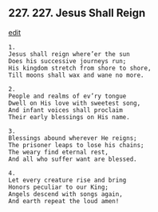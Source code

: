 
## 227.  227. Jesus Shall Reign
[edit](https://docs.google.com/document/d/1moUYgqPqDmDHZ3dGDX86FbMhA_FHpk8S/edit?mode=html)






    1.
    Jesus shall reign where’er the sun
    Does his successive journeys run;
    His kingdom stretch from shore to shore,
    Till moons shall wax and wane no more.

    2.
    People and realms of ev’ry tongue
    Dwell on His love with sweetest song,
    And infant voices shall proclaim
    Their early blessings on His name.

    3.
    Blessings abound wherever He reigns;
    The prisoner leaps to lose his chains;
    The weary find eternal rest,
    And all who suffer want are blessed.

    4.
    Let every creature rise and bring
    Honors peculiar to our King;
    Angels descend with songs again,
    And earth repeat the loud amen!

